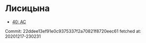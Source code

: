 # Лисицына
- [40: AC](40.md)

Commit: 22ddee13ef91e0c9375337f2a70821f8720eec61
 fetched at: 20201217-230231
